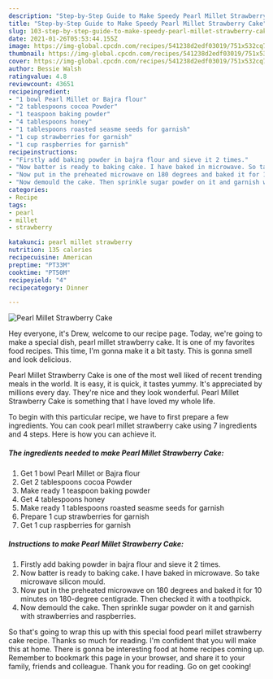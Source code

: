 ```yaml
---
description: "Step-by-Step Guide to Make Speedy Pearl Millet Strawberry Cake"
title: "Step-by-Step Guide to Make Speedy Pearl Millet Strawberry Cake"
slug: 103-step-by-step-guide-to-make-speedy-pearl-millet-strawberry-cake
date: 2021-01-26T05:53:44.155Z
image: https://img-global.cpcdn.com/recipes/541238d2edf03019/751x532cq70/pearl-millet-strawberry-cake-recipe-main-photo.jpg
thumbnail: https://img-global.cpcdn.com/recipes/541238d2edf03019/751x532cq70/pearl-millet-strawberry-cake-recipe-main-photo.jpg
cover: https://img-global.cpcdn.com/recipes/541238d2edf03019/751x532cq70/pearl-millet-strawberry-cake-recipe-main-photo.jpg
author: Bessie Walsh
ratingvalue: 4.8
reviewcount: 43651
recipeingredient:
- "1 bowl Pearl Millet or Bajra flour"
- "2 tablespoons cocoa Powder"
- "1 teaspoon baking powder"
- "4 tablespoons honey"
- "1 tablespoons roasted seasme seeds for garnish"
- "1 cup strawberries for garnish"
- "1 cup raspberries for garnish"
recipeinstructions:
- "Firstly add baking powder in bajra flour and sieve it 2 times."
- "Now batter is ready to baking cake. I have baked in microwave. So take microwave silicon mould."
- "Now put in the preheated microwave on 180 degrees and baked it for 10 minutes on 180-degree centigrade. Then checked it with a toothpick."
- "Now demould the cake. Then sprinkle sugar powder on it and garnish with strawberries and raspberries."
categories:
- Recipe
tags:
- pearl
- millet
- strawberry

katakunci: pearl millet strawberry 
nutrition: 135 calories
recipecuisine: American
preptime: "PT33M"
cooktime: "PT50M"
recipeyield: "4"
recipecategory: Dinner

---
```



![Pearl Millet Strawberry Cake](https://img-global.cpcdn.com/recipes/541238d2edf03019/751x532cq70/pearl-millet-strawberry-cake-recipe-main-photo.jpg)

Hey everyone, it's Drew, welcome to our recipe page. Today, we're going to make a special dish, pearl millet strawberry cake. It is one of my favorites food recipes. This time, I'm gonna make it a bit tasty. This is gonna smell and look delicious.

Pearl Millet Strawberry Cake is one of the most well liked of recent trending meals in the world. It is easy, it is quick, it tastes yummy. It's appreciated by millions every day. They're nice and they look wonderful. Pearl Millet Strawberry Cake is something that I have loved my whole life.




To begin with this particular recipe, we have to first prepare a few ingredients. You can cook pearl millet strawberry cake using 7 ingredients and 4 steps. Here is how you can achieve it.

<!--inarticleads1-->

##### The ingredients needed to make Pearl Millet Strawberry Cake:

1. Get 1 bowl Pearl Millet or Bajra flour
1. Get 2 tablespoons cocoa Powder
1. Make ready 1 teaspoon baking powder
1. Get 4 tablespoons honey
1. Make ready 1 tablespoons roasted seasme seeds for garnish
1. Prepare 1 cup strawberries for garnish
1. Get 1 cup raspberries for garnish




<!--inarticleads2-->

##### Instructions to make Pearl Millet Strawberry Cake:

1. Firstly add baking powder in bajra flour and sieve it 2 times.
1. Now batter is ready to baking cake. I have baked in microwave. So take microwave silicon mould.
1. Now put in the preheated microwave on 180 degrees and baked it for 10 minutes on 180-degree centigrade. Then checked it with a toothpick.
1. Now demould the cake. Then sprinkle sugar powder on it and garnish with strawberries and raspberries.




So that's going to wrap this up with this special food pearl millet strawberry cake recipe. Thanks so much for reading. I'm confident that you will make this at home. There is gonna be interesting food at home recipes coming up. Remember to bookmark this page in your browser, and share it to your family, friends and colleague. Thank you for reading. Go on get cooking!
